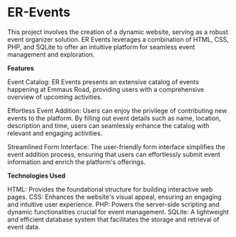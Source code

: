 # ER-Events
This project involves the creation of a dynamic website, serving as a robust event organizer solution. ER Events leverages a combination of HTML, CSS, PHP, and SQLite to offer an intuitive platform for seamless event management and exploration.

**Features**

Event Catalog: ER Events presents an extensive catalog of events happening at Emmaus Road, providing users with a comprehensive overview of upcoming activities.

Effortless Event Addition: Users can enjoy the privilege of contributing new events to the platform. By filling out event details such as name, location, description and time, users can seamlessly enhance the catalog with relevant and engaging activities.

Streamlined Form Interface: The user-friendly form interface simplifies the event addition process, ensuring that users can effortlessly submit event information and enrich the platform's offerings.

**Technologies Used**

HTML: Provides the foundational structure for building interactive web pages.
CSS: Enhances the website's visual appeal, ensuring an engaging and intuitive user experience.
PHP: Powers the server-side scripting and dynamic functionalities crucial for event management.
SQLite: A lightweight and efficient database system that facilitates the storage and retrieval of event data.
